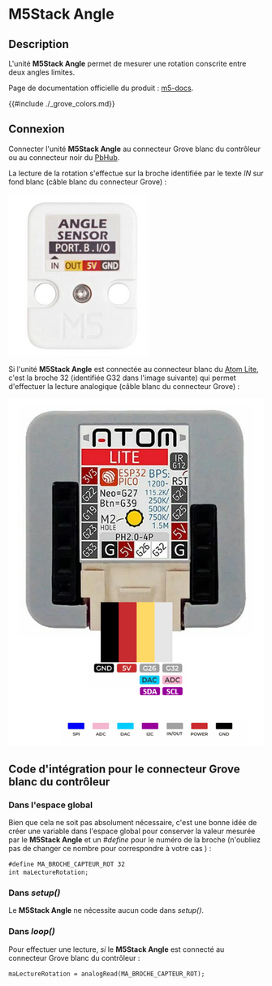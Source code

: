 # M5Stack Angle

## Description

L'unité **M5Stack Angle** permet de mesurer une rotation conscrite entre deux angles limites.

Page de documentation officielle du produit : [m5-docs](https://docs.m5stack.com/en/unit/angle).

{{#include ./_grove_colors.md}}

## Connexion

Connecter l'unité **M5Stack Angle** au connecteur Grove blanc du contrôleur ou au connecteur noir du [PbHub](./unit_pbhub.md).

La lecture de la rotation s'effectue sur la broche identifiée par le texte *IN* sur fond blanc (câble blanc du connecteur Grove) :

![La connectique du M5Stack Ligh](./atom_angle_connectique.png)


Si l'unité **M5Stack Angle** est connectée au connecteur blanc du [Atom Lite](./atom_lite.md), c'est la broche 32 (identifiée G32 dans l'image suivante) qui permet d'effectuer la lecture analogique (câble blanc du connecteur Grove) :

![Les broches du connecteur Grove du M5Stack Atom Lite](./m5stack_atom_broches.png) 

## Code d'intégration pour le connecteur Grove blanc du contrôleur 

### Dans l'espace global

Bien que cela ne soit pas absolument nécessaire, c'est une bonne idée de créer une variable dans l'espace global pour conserver la valeur mesurée par le **M5Stack Angle** et un *#define* pour le numéro de la broche (n'oubliez pas de changer ce nombre pour correspondre à votre cas ) :
```arduino
#define MA_BROCHE_CAPTEUR_ROT 32
int maLectureRotation;
```

### Dans *setup()*

Le **M5Stack Angle** ne nécessite aucun code dans *setup()*.

### Dans *loop()*

Pour effectuer une lecture, *si* le **M5Stack Angle** est connecté au connecteur Grove blanc du contrôleur :

```arduino
maLectureRotation = analogRead(MA_BROCHE_CAPTEUR_ROT);
```